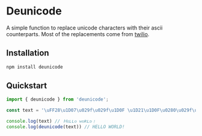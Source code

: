 # Deunicode

A simple function to replace unicode characters with their ascii counterparts. Most of the replacements come from [twilio](https://www.twilio.com/docs/messaging/services/smart-encoding-char-list).

## Installation

```bash
npm install deunicode
```

## Quickstart

```js
import { deunicode } from 'deunicode';

const text = '\uFF28\u1D07\u029f\u029f\u1D0F \u1D21\u1D0F\u0280\u029f\u1D05\uFE57';

console.log(text) // Ｈᴇʟʟᴏ ᴡᴏʀʟᴅ﹗
console.log(deunicode(text)) // HELLO WORLD!
```
